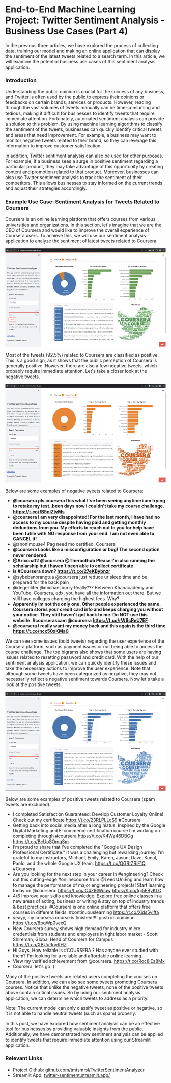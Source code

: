 # End-to-End Machine Learning Project: Twitter Sentiment Analysis - Business Use Cases (Part 4)

In the previous three articles, we have explored the process of collecting data, training our model and making an online application that can display the sentiment of the latest tweets related to a search term. In this article, we will examine the potential business use cases of this sentiment analysis application.

### Introduction

Understanding the public opinion is crucial for the success of any business, and Twitter is often used by the public to express their opinions or feedbacks on certain brands, services or products. However, reading through the vast volumes of tweets manually can be time-consuming and tedious, making it difficult for businesses to identify tweets that require immediate attention. Fortunately, automated sentiment analysis can provide a solution to this problem. By using machine learning algorithms to classify the sentiment of the tweets, businesses can quickly identify critical tweets and areas that need improvement. For example, a business may want to monitor negative tweets related to their brand, so they can leverage this information to improve customer satisfication.

In addition, Twitter sentiment analysis can also be used for other purposes. For example, if a business sees a surge in positive sentiment regarding a particular product, they may take advantage of this opportunity by creating content and promotion related to that product. Moreover, businesses can also use Twitter sentiment analysis to track the sentiment of their competitors. This allows businesses to stay informed on the current trends and adjust their strategies accordingly.

### Example Use Case: Sentiment Analysis for Tweets Related to Coursera

Coursera is an online learning platform that offers courses from various universities and organizations. In this section, let's imagine that we are the CEO of Coursera and would like to improve the overall experience of Coursera users. To achieve this, we will use our sentiment analysis application to analyze the sentiment of latest tweets related to Coursera.

![all tweets](tsa_all_tweets.png)

Most of the tweets (92.5%) related to Coursera are classified as positive. This is a good sign, as it shows that the public perception of Coursera is generally positive. However, there are also a few negative tweets, which probably require immediate attention. Let's take a closer look at the negative tweets.

![negative tweets](tsa_negative_tweets.png)

Below are some examples of negative tweets related to Coursera:  
* **@coursera pls coursera this what I've been seeing anytime i am trying to retake my test..been days now i couldn't take my course challenge. https://t.co/fB5nIZIyMs**
* **@coursera I am very disappointed! For the last month, I have had no access to my course despite having paid and getting monthly deductions from you. My efforts to reach out to you for help have been futile with NO response from your end. I am not even able to CANCEL it!**
* @anonimouse4 Pag need mo certified, Coursera
* **@coursera Looks like a misconfiguration or bug! The second option never rendered.**
* **@Arixona12 @coursera @Theroothub Please I'm also running the scholarship but i haven't been able to collect certificate**
* **is #Coursera down? https://t.co/27eKBybnzr**
* @sybebanorangtua @coursera just reduce ur sleep time and be prepared for the back pain
* @degenlifer @michaeljburry Really??? Between Khanacademy and YouTube, Coursera, edx, you have all the information out there. But we still have colleges charging the highest fees. Why?
* **Apparently im not the only one. Other people experienced the same. Coursera stores your credit card info and keeps charging you without your notice. They still haven't got back to me. Do NOT use this website. #courserascam  @coursera https://t.co/rW6cReU7EF**
* **@coursera I really want my money back and this again is the third time https://t.co/ncx50xKMa0**

We can see some issues (bold tweets) regarding the user experience of the Coursera platform, such as payment issues or not being able to access the course challenge. The top bigrams also shows that some users are having issues related to resetting password and credit card. With the help of our sentiment analysis application, we can quickly identify these issues and take the necessary actions to improve the user experience. Note that although some tweets have been categorized as negative, they may not necessarily reflect a negative sentiment towards Coursera. Now let's take a look at the positive tweets.  

![positive tweets](tsa_positive_tweets.png)

Below are some examples of positive tweets related to Coursera (spam tweets are excluded):  
* I completed Satisfaction Guaranteed: Develop Customer Loyalty Online! Check out my certificate https://t.co/23RLPLLcS9 #Coursera
* Getting back into social media after a long hiatus. Inspired by the Google Digital Marketing and E-commerce certification course I’m working on completing through #coursera https://t.co/K4Wz46DBGg https://t.co/BcUoSOmqSm
* I’m proud to share that I’ve completed the "Google UX Design Professional Certificate." It was a challenging but rewarding journey. I’m grateful to my instructors, Michael, Emily, Karen, Jason, Dave, Kunal, Paolo, and the whole Google UX team. https://t.co/QGRtZRiF1Q #Coursera
* Are you looking for the next step in your career in #engineering? Check out this cutting-edge #onlinecourse from @LeedsUniEng and learn how to manage the performance of major engineering projects! Start learning today on @coursera: https://t.co/JC4ZI6Wcbw https://t.co/fgj5FByKLC
* 4/6 Improve your skills and knowledge. Explore free online classes in a new areas of acting, business or writing &amp; stay on top of industry trends &amp; best practices  #Coursera is one online platform that offers free courses in different fields. #continuouslearning https://t.co/Xids5yiffa
* yeayy, my coursera course is finished!!!! gcsb im cominnn https://t.co/8pqWp0vexQ
* New Coursera survey shows high demand for industry micro-credentials from students and employers in tight labor market - Scott Shireman, Global Head of Coursera for Campus https://t.co/XBUuRqyRHZ
* Hi Guys, How reliable is #COURSERA ? Has anyone ever studied with them? I'm looking for a reliable and affordable online learning.
* View my verified achievement from @coursera. https://t.co/Roc8iEz8Mx
* Coursera, let's go :)

Many of the positive tweets are related users completing the courses on Coursera. In addition, we can also see some tweets promoting Coursera courses. Notice that unlike the negative tweets, none of the positive tweets above contain critical issues. So by using our sentiment analysis application, we can determine which tweets to address as a priority. 

Note: The current model can only classify tweet as positive or negative, so it is not able to handle neutral tweets (such as spam) properly.  

In this post, we have explored how sentiment analysis can be an effective tool for businesses by providing valuable insights from the public. Additionally, we have demonstrated how sentiment analysis can be applied to identify tweets that require immediate attention using our Streamlit application.

### Relevant Links
* Project Github: <u>[github.com/tmtsmrsl/TwitterSentimentAnalyzer](https://github.com/tmtsmrsl/TwitterSentimentAnalyzer)</u>  
* Streamlit App: <u>[twitter-sentiment.streamlit.app/](https://twitter-sentiment.streamlit.app/)</u>
